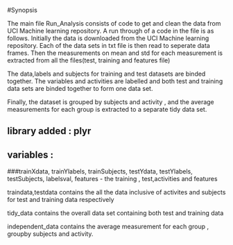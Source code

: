 #Synopsis

The main file Run_Analysis consists of code to get and clean the data from UCI Machine learning repository. 
A run through of a code in the file is as follows. 
Initially the data is downloaded from the UCI Machine learning repository. 
Each of the data sets in txt file is then read to seperate data frames. 
Then the measurements on mean and std for each measurement is extracted from all the files(test, training and features file)

The data,labels and subjects for training and test datasets are binded together. 
The variables and activities are labelled and both test and training data sets are binded together to form one data set.

Finally, the dataset is grouped by subjects and activity , and the average measurements for each group is extracted to a 
separate tidy data set.

## library added : plyr

## variables : 
###trainXdata, trainYlabels, trainSubjects, testYdata, testYlabels, testSubjects,
labelsval, features - the training , test,activities and features

traindata,testdata contains the all the data inclusive of activites and subjects for test and training data respectively

tidy_data contains the overall data set containing both test and training data 

independent_data contains the average measurement for each group , groupby subjects and activity.
